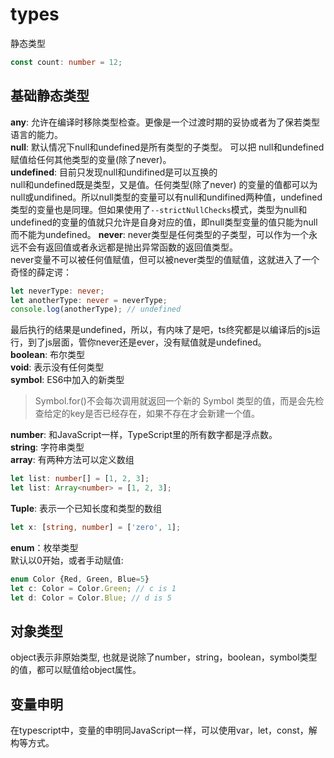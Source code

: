 # types
静态类型
```typescript
const count: number = 12;
```
## 基础静态类型
**any**: 允许在编译时移除类型检查。更像是一个过渡时期的妥协或者为了保若类型语言的能力。  
**null**: 默认情况下null和undefined是所有类型的子类型。 可以把 null和undefined赋值给任何其他类型的变量(除了never)。  
**undefined**: 目前只发现null和undifined是可以互换的  
null和undefined既是类型，又是值。任何类型(除了never) 的变量的值都可以为null或undifined。所以null类型的变量可以有null和undifined两种值，undefined类型的变量也是同理。但如果使用了`--strictNullChecks`模式，类型为null和undefined的变量的值就只允许是自身对应的值，即null类型变量的值只能为null而不能为undefined。
**never**: never类型是任何类型的子类型，可以作为一个永远不会有返回值或者永远都是抛出异常函数的返回值类型。  
never变量不可以被任何值赋值，但可以被never类型的值赋值，这就进入了一个奇怪的薛定谔：
```typescript
let neverType: never;
let anotherType: never = neverType;
console.log(anotherType); // undefined
```
最后执行的结果是undefined，所以，有内味了是吧，ts终究都是以编译后的js运行，到了js层面，管你never还是ever，没有赋值就是undefined。  
**boolean**: 布尔类型  
**void**: 表示没有任何类型  
**symbol**: ES6中加入的新类型
> Symbol.for()不会每次调用就返回一个新的 Symbol 类型的值，而是会先检查给定的key是否已经存在，如果不存在才会新建一个值。

**number**: 和JavaScript一样，TypeScript里的所有数字都是浮点数。  
**string**: 字符串类型  
**array**: 有两种方法可以定义数组  
```typescript
let list: number[] = [1, 2, 3];
let list: Array<number> = [1, 2, 3];
```
**Tuple**: 表示一个已知长度和类型的数组  
```typescript
let x: [string, number] = ['zero', 1];
```
**enum**：枚举类型  
默认以0开始，或者手动赋值:
```typescript
enum Color {Red, Green, Blue=5}
let c: Color = Color.Green; // c is 1
let d: Color = Color.Blue; // d is 5
```
## 对象类型
object表示非原始类型, 也就是说除了number，string，boolean，symbol类型的值，都可以赋值给object属性。

## 变量申明
在typescript中，变量的申明同JavaScript一样，可以使用var，let，const，解构等方式。

